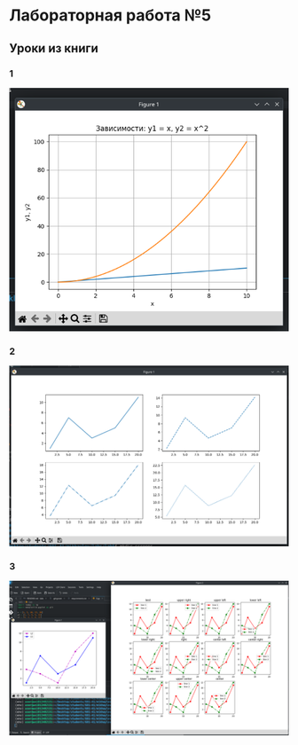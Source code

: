 # Лабораторная работа №5
## Уроки из книги
### 1
![](screens/1.png)
### 2
![](screens/2.png)
### 3
![](screens/3.png)
